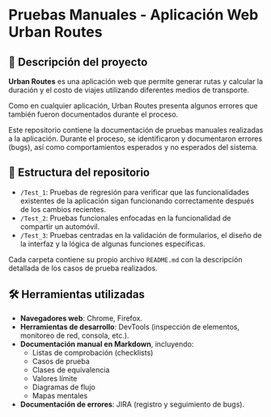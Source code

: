 
# Pruebas Manuales - Aplicación Web **Urban Routes**

## 🧾 Descripción del proyecto

**Urban Routes** es una aplicación web que permite generar rutas y calcular la duración y el costo de viajes utilizando diferentes medios de transporte.

Como en cualquier aplicación, Urban Routes presenta algunos errores que también fueron documentados durante el proceso.

Este repositorio contiene la documentación de pruebas manuales realizadas a la aplicación. Durante el proceso, se identificaron y documentaron errores (bugs), así como comportamientos esperados y no esperados del sistema.

## 📁 Estructura del repositorio

- `/Test_1`: Pruebas de regresión para verificar que las funcionalidades existentes de la aplicación sigan funcionando correctamente después de los cambios recientes.
- `/Test_2`: Pruebas funcionales enfocadas en la funcionalidad de compartir un automóvil.
- `/Test_3`: Pruebas centradas en la validación de formularios, el diseño de la interfaz y la lógica de algunas funciones específicas.

Cada carpeta contiene su propio archivo `README.md` con la descripción detallada de los casos de prueba realizados.

## 🛠️ Herramientas utilizadas

- **Navegadores web**: Chrome, Firefox.
- **Herramientas de desarrollo**: DevTools (inspección de elementos, monitoreo de red, consola, etc.).
- **Documentación manual en Markdown**, incluyendo:
  - Listas de comprobación (checklists)
  - Casos de prueba
  - Clases de equivalencia
  - Valores límite
  - Diagramas de flujo
  - Mapas mentales
- **Documentación de errores**: JIRA (registro y seguimiento de bugs).
